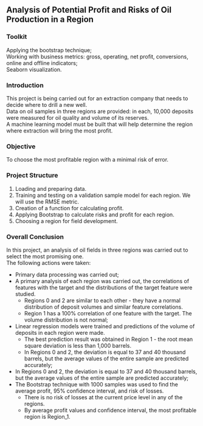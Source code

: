 
## Analysis of Potential Profit and Risks of Oil Production in a Region
### Toolkit
Applying the bootstrap technique;  
Working with business metrics: gross, operating, net profit, conversions, online and offline indicators;  
Seaborn visualization.  
### Introduction
This project is being carried out for an extraction company that needs to decide where to drill a new well.  
Data on oil samples in three regions are provided: in each, 10,000 deposits were measured for oil quality and volume of its reserves.  
A machine learning model must be built that will help determine the region where extraction will bring the most profit.  
### Objective

To choose the most profitable region with a minimal risk of error.

### Project Structure

1. Loading and preparing data.
2. Training and testing on a validation sample model for each region. We will use the RMSE metric.
3. Creation of a function for calculating profit.
4. Applying Bootstrap to calculate risks and profit for each region.
5. Choosing a region for field development.

### Overall Conclusion

In this project, an analysis of oil fields in three regions was carried out to select the most promising one.  
The following actions were taken:

* Primary data processing was carried out;
* A primary analysis of each region was carried out, the correlations of features with the target and the distributions of the target feature were studied.
    * Regions 0 and 2 are similar to each other - they have a normal distribution of deposit volumes and similar feature correlations.
    * Region 1 has a 100% correlation of one feature with the target. The volume distribution is not normal;
* Linear regression models were trained and predictions of the volume of deposits in each region were made.
    * The best prediction result was obtained in Region 1 - the root mean square deviation is less than 1,000 barrels.
    * In Regions 0 and 2, the deviation is equal to 37 and 40 thousand barrels, but the average values of the entire sample are predicted accurately;
* In Regions 0 and 2, the deviation is equal to 37 and 40 thousand barrels, but the average values of the entire sample are predicted accurately;
* The Bootstrap technique with 1000 samples was used to find the average profit, 95% confidence interval, and risk of losses.
    * There is no risk of losses at the current price level in any of the regions.
    * By average profit values and confidence interval, the most profitable region is Region_1.
